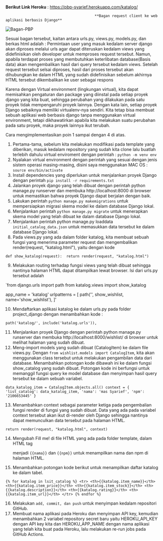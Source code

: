 **Berikut Link Heroku** :
https://pbp-syarief.herokuapp.com/katalog/

                                             **Bagan request client ke web aplikasi berbasis Django**

![Bagan-PBP](https://user-images.githubusercontent.com/112609721/190241819-26f90bc0-7ae3-44c1-b623-bf69ae413350.png)

Sesuai bagan tersebut, kaitan antara urls.py, views.py, models.py, dan berkas html adalah :
Permintaan user yang masuk kedalam server django akan diproses melalui urls agar dapat diteruskan kedalam views yang didefinisikan oleh developer untuk memproses request tersebut. Namun, apabila terdapat proses yang membutuhkan keterlibatan database(Basis data) akan mengembalikan hasil dari query tersebut kedalam views. Setelah request tersebut selsai diproses, hasil dari proses tersebut akan dihubungkan ke dalam HTML yang sudah didefinisikan sebelum akhirnya HTML tersebut dikembalikan ke user sebagai respons

Karena dengan Virtual environment (lingkungan virtual), kita dapat memisahkan pengaturan dan package yang diinstal pada setiap proyek django yang kita buat, sehingga perubahan yang dilakukan pada satu proyek tidak mempengaruhi proyek lainnya. Dengan kata lain, setiap proyek Django sebaiknya memiliki virtualenv-nya sendiri. Kita tetap bisa membuat sebuah aplikasi web berbasis django tanpa menggunakan virtual environment, tetapi dikhawatirkan apabila kita melakukan suatu perubahan pada satu proyek, maka proyek lainnya ikut terubah.

Cara mengimplementasikan poin 1 sampai dengan 4 di atas.
1. Pertama-tama, sebelum kita melakukan modifikasi pada template yang diberikan, masuk kedalam repository yang sudah kita clone lalu buatlah terlebih dahulu virtual enviroment dengan perintah : `python -m venv env`
2. Nyalakan virtual environment dengan perintah yang sesuai dengan jenis sistem operasi masing-masing, disini saya menggunakan MAC OS : `source env/bin/activate`
3. Install dependencies yang diperlukan untuk menjalankan proyek Django dengan perintah `pip install -r requirements.txt`
4. Jalankan proyek django yang telah dibuat dengan perintah python manage.py runserver dan membuka http://localhost:8000 di browser untuk memastikan bahwa proyek Django dapat berjalan dengan baik.
5. Lakukan perintah `python manage.py makemigrations` untuk mempersiapkan migrasi skema model ke dalam database Django lokal.
6. Menjalankan perintah `python manage.py migrate` untuk menerapkan skema model yang telah dibuat ke dalam database Django lokal.
7. Menjalankan perintah python manage.py loaddata `initial_catalog_data.json` untuk memasukkan data tersebut ke dalam database Django lokal.
8. Pada views.py yang ada dalam folder katalog, kita membuat sebuah fungsi yang menerima parameter request dan mengembalikan render(request, "katalog.html"), yaitu dengan kode 

`def show_katalog(request): 
    return render(request, "katalog.html")`
    
9. Melakukan routing terhadap fungsi views yang telah dibuat sehingga nantinya halaman HTML dapat ditampilkan lewat browser. Isi dari urls.py tersebut adalah 

`from django.urls import path
from katalog.views import show_katalog

app_name = 'katalog'
urlpatterns = [
    path('', show_wishlist, name='show_wishlist'),
]'

10. Mendaftarkan aplikasi katalog ke dalam urls.py pada folder project_django dengan menambahkan kode :

`path('katalog/', include('katalog.urls')),`

11. Menjalankan proyek Django dengan perintah python manage.py runserver dan membuka http://localhost:8000/wishlist/ di browser untuk melihat halaman yang sudah dibuat.
12.  Meng-import models yang sudah dibuat (CatalogItem) ke dalam file views.py. Dengan `from wishlist.models import CatalogItem`, kita akan menggunakan class tersebut untuk melakukan pengambilan data dari database.
Menambahkan potongan kode dibawah ini ke dalam fungsi show_catalog yang sudah dibuat. Potongan kode ini berfungsi untuk memanggil fungsi query ke model database dan menyimpan hasil query tersebut ke dalam sebuah variabel.

`data_katalog_item = CatalogItem.objects.all()
    context = {
        'list_catalog': data_katalog_item,
        'nama': 'mas Syarief',
        'npm': '2106653445'
    }`
    
13. Menambahkan context sebagai parameter ketiga pada pengembalian fungsi render di fungsi yang sudah dibuat. Data yang ada pada variabel context tersebut akan ikut di-render oleh Django sehingga nantinya dapat memunculkan data tersebut pada halaman HTML.

`return render(request, "katalog.html", context)`

14. Mengubah Fill me! di file HTML yang ada pada folder template, dalam HTML tag <p> menjadi `{{nama}}` dan `{{npm}}` untuk menampilkan nama dan npm di halaman HTML.
15. Menambahkan potongan kode berikut untuk menampilkan daftar katalog ke dalam tabel.
  
  `{% for katalog in lsit_catalog %}
    <tr>
        <th>{{katalog.item_name}}</th>
        <th>{{katalog.item_price}}</th>
        <th>{{katalog.item_stock}}</th>
        <th>{{katalog.description}}</th>
        <th>{{katalog.rating}}</th>
        <th>{{katalog.item_url}}</th>
    </tr>
{% endfor %}`
  
16. Melakukan `add, commit, dan push` untuk menyimpan kedalam repositori GitHub.
17. Membuat nama aplikasi pada Heroku dan menyimpan API key, kemudian menambahkan 2 variabel repository secret baru yaitu HEROKU_API_KEY dengan API key kita dan HEROKU_APP_NAME dengan nama aplikasi yang telah kita buat pada Heroku, lalu melakukan re-run jobs pada GitHub Actions. 
